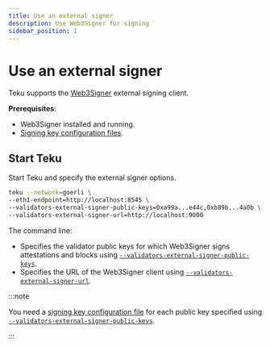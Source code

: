 ```yaml
---
title: Use an external signer
description: Use Web3Signer for signing
sidebar_position: 1
---
```


# Use an external signer

Teku supports the [Web3Signer] external signing client.

**Prerequisites**:

- Web3Signer installed and running.
- [Signing key configuration files].

## Start Teku

Start Teku and specify the external signer options.

```bash
teku --network=goerli \
--eth1-endpoint=http://localhost:8545 \
--validators-external-signer-public-keys=0xa99a...e44c,0xb89b...4a0b \
--validators-external-signer-url=http://localhost:9000
```

The command line:

- Specifies the validator public keys for which Web3Signer signs attestations and blocks using [`--validators-external-signer-public-keys`](../../Reference/CLI/CLI-Syntax.md#validators-external-signer-public-keys).
- Specifies the URL of the Web3Signer client using [`--validators-external-signer-url`](../../Reference/CLI/CLI-Syntax.md#validators-external-signer-url).

:::note

You need a [signing key configuration file] for each public key specified using [`--validators-external-signer-public-keys`](../../Reference/CLI/CLI-Syntax.md#validators-external-signer-public-keys).

:::

<!--links-->

[Web3Signer]: https://docs.web3signer.consensys.net/
[Signing key configuration files]: https://docs.web3signer.consensys.net/HowTo/Use-Signing-Keys/
[signing key configuration file]: https://docs.web3signer.consensys.net/en/latest/HowTo/Use-Signing-Keys/
